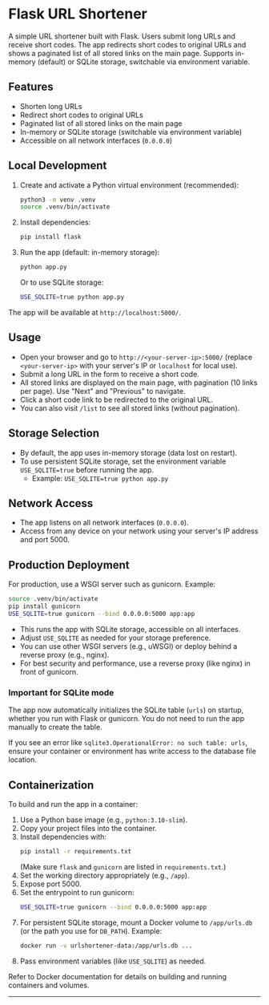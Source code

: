 # Flask URL Shortener

A simple URL shortener built with Flask. Users submit long URLs and receive short codes. The app redirects short codes to original URLs and shows a paginated list of all stored links on the main page. Supports in-memory (default) or SQLite storage, switchable via environment variable.

## Features

- Shorten long URLs
- Redirect short codes to original URLs
- Paginated list of all stored links on the main page
- In-memory or SQLite storage (switchable via environment variable)
- Accessible on all network interfaces (`0.0.0.0`)


## Local Development

1. Create and activate a Python virtual environment (recommended):

   ```bash
   python3 -m venv .venv
   source .venv/bin/activate
   ```

2. Install dependencies:

   ```bash
   pip install flask
   ```

3. Run the app (default: in-memory storage):

   ```bash
   python app.py
   ```

   Or to use SQLite storage:

   ```bash
   USE_SQLITE=true python app.py
   ```

The app will be available at `http://localhost:5000/`.

## Usage

- Open your browser and go to `http://<your-server-ip>:5000/` (replace `<your-server-ip>` with your server's IP or `localhost` for local use).
- Submit a long URL in the form to receive a short code.
- All stored links are displayed on the main page, with pagination (10 links per page). Use "Next" and "Previous" to navigate.
- Click a short code link to be redirected to the original URL.
- You can also visit `/list` to see all stored links (without pagination).

## Storage Selection

- By default, the app uses in-memory storage (data lost on restart).
- To use persistent SQLite storage, set the environment variable `USE_SQLITE=true` before running the app.
  - Example: `USE_SQLITE=true python app.py`

## Network Access

- The app listens on all network interfaces (`0.0.0.0`).
- Access from any device on your network using your server's IP address and port 5000.



## Production Deployment

For production, use a WSGI server such as gunicorn. Example:

```bash
source .venv/bin/activate
pip install gunicorn
USE_SQLITE=true gunicorn --bind 0.0.0.0:5000 app:app
```

- This runs the app with SQLite storage, accessible on all interfaces.
- Adjust `USE_SQLITE` as needed for your storage preference.
- You can use other WSGI servers (e.g., uWSGI) or deploy behind a reverse proxy (e.g., nginx).
- For best security and performance, use a reverse proxy (like nginx) in front of gunicorn.


### Important for SQLite mode

The app now automatically initializes the SQLite table (`urls`) on startup, whether you run with Flask or gunicorn. You do not need to run the app manually to create the table.

If you see an error like `sqlite3.OperationalError: no such table: urls`, ensure your container or environment has write access to the database file location.




## Containerization

To build and run the app in a container:

1. Use a Python base image (e.g., `python:3.10-slim`).
2. Copy your project files into the container.
3. Install dependencies with:
   ```bash
   pip install -r requirements.txt
   ```
   (Make sure `flask` and `gunicorn` are listed in `requirements.txt`.)
4. Set the working directory appropriately (e.g., `/app`).
5. Expose port 5000.
6. Set the entrypoint to run gunicorn:
   ```bash
   USE_SQLITE=true gunicorn --bind 0.0.0.0:5000 app:app
   ```
7. For persistent SQLite storage, mount a Docker volume to `/app/urls.db` (or the path you use for `DB_PATH`). Example:
   ```bash
   docker run -v urlshortener-data:/app/urls.db ...
   ```
8. Pass environment variables (like `USE_SQLITE`) as needed.

Refer to Docker documentation for details on building and running containers and volumes.

---
